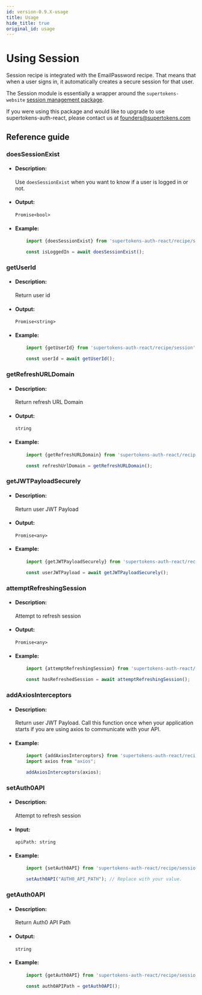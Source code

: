 ```yaml
---
id: version-0.9.X-usage
title: Usage
hide_title: true
original_id: usage
---
```


# Using Session

Session recipe is integrated with the EmailPassword recipe. That means that when a user signs in, it automatically creates a secure session for that user.

The Session module is essentially a wrapper around the `supertokens-website` [session management package](/docs/website/installation).

If you were using this package and would like to upgrade to use supertokens-auth-react, please contact us at [founders@supertokens.com](mailto:founders@supertokens.com)


## Reference guide


### doesSessionExist

- #### Description:

    Use `doesSessionExist` when you want to know if a user is logged in or not.

- #### Output:

    `Promise<bool>`

- #### Example:

    ```js
        import {doesSessionExist} from 'supertokens-auth-react/recipe/session';

        const isLoggedIn = await doesSessionExist();
    ```


### getUserId

- #### Description:

    Return user id

- #### Output:

    `Promise<string>`

- #### Example:

    ```js
        import {getUserId} from 'supertokens-auth-react/recipe/session';

        const userId = await getUserId();
    ```



### getRefreshURLDomain

- #### Description:

    Return refresh URL Domain

- #### Output:

    `string`

- #### Example:

    ```js
        import {getRefreshURLDomain} from 'supertokens-auth-react/recipe/session';

        const refreshUrlDomain = getRefreshURLDomain();
    ```

### getJWTPayloadSecurely

- #### Description:

    Return user JWT Payload

- #### Output:

    `Promise<any>`

- #### Example:

    ```js
        import {getJWTPayloadSecurely} from 'supertokens-auth-react/recipe/session';

        const userJWTPayload = await getJWTPayloadSecurely();
    ```

### attemptRefreshingSession

- #### Description:

    Attempt to refresh session

- #### Output:

    `Promise<any>`

- #### Example:

    ```js
        import {attemptRefreshingSession} from 'supertokens-auth-react/recipe/session';

        const hasRefreshedSession = await attemptRefreshingSession();
    ```



### addAxiosInterceptors

- #### Description:

    Return user JWT Payload. Call this function once when your application starts if you are using axios to communicate with your API.

- #### Example:

    ```js
        import {addAxiosInterceptors} from 'supertokens-auth-react/recipe/session';
        import axios from "axios";

        addAxiosInterceptors(axios);
    ```

### setAuth0API

- #### Description:

    Attempt to refresh session

- #### Input:

    `apiPath: string`

- #### Example:

    ```js
        import {setAuth0API} from 'supertokens-auth-react/recipe/session';

        setAuth0API("AUTH0_API_PATH"); // Replace with your value.
    ```


### getAuth0API

- #### Description:

    Return Auth0 API Path

- #### Output:

    `string`

- #### Example:

    ```js
        import {getAuth0API} from 'supertokens-auth-react/recipe/session';

        const auth0APIPath = getAuth0API();
    ```